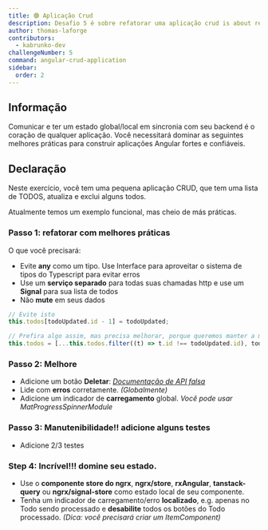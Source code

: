 ```yaml
---
title: 🟢 Aplicação Crud
description: Desafio 5 é sobre refatorar uma aplicação crud is about refactoring a crud application
author: thomas-laforge
contributors:
  - kabrunko-dev
challengeNumber: 5
command: angular-crud-application
sidebar:
  order: 2
---
```


## Informação

Comunicar e ter um estado global/local em sincronia com seu backend é o coração de qualquer aplicação. Você necessitará dominar as seguintes melhores práticas para construir aplicações Angular fortes e confiáveis.

## Declaração

Neste exercício, você tem uma pequena aplicação CRUD, que tem uma lista de TODOS, atualiza e exclui alguns todos.

Atualmente temos um exemplo funcional, mas cheio de más práticas.

### Passo 1: refatorar com melhores práticas

O que você precisará:

- Evite **any** como um tipo. Use Interface para aproveitar o sistema de tipos do Typescript para evitar erros
- Use um **serviço separado** para todas suas chamadas http e use um **Signal** para sua lista de todos
- Não **mute** em seus dados

```typescript
// Evite isto
this.todos[todoUpdated.id - 1] = todoUpdated;

// Prefira algo assim, mas precisa melhorar, porque queremos manter a mesma ordem.
this.todos = [...this.todos.filter((t) => t.id !== todoUpdated.id), todoUpdated];
```

### Passo 2: Melhore

- Adicione um botão **Deletar**: _<a href="https://jsonplaceholder.typicode.com/" target="_blank">Documentação de API falsa</a>_
- Lide com **erros** corretamente. _(Globalmente)_
- Adicione um indicador de **carregamento** global. _Você pode usar MatProgressSpinnerModule_

### Passo 3: Manutenibilidade!! adicione alguns testes

- Adicione 2/3 testes

### Step 4: Incrível!!! domine seu estado.

- Use o **componente store do ngrx**, **ngrx/store**, **rxAngular**, **tanstack-query** ou **ngrx/signal-store** como estado local de seu componente.
- Tenha um indicador de carregamento/erro **localizado**, e.g. apenas no Todo sendo processado e **desabilite** todos os botões do Todo processado. _(Dica: você precisará criar um ItemComponent)_
